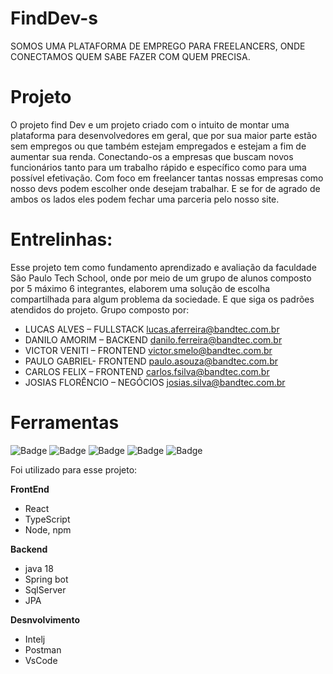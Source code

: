 # FindDev-s
SOMOS UMA PLATAFORMA DE EMPREGO PARA FREELANCERS, ONDE 
CONECTAMOS QUEM SABE FAZER COM QUEM PRECISA.

# Projeto
O projeto find Dev e um projeto criado com o intuito de montar uma plataforma para desenvolvedores em geral, que por sua maior parte estão sem empregos ou que também estejam empregados e estejam a fim de aumentar sua renda. Conectando-os a empresas que buscam novos funcionários tanto para um trabalho rápido e específico como para uma possível efetivação.
Com foco em freelancer tantas nossas empresas como nosso devs podem escolher onde desejam trabalhar. E se for de agrado de ambos os lados eles podem fechar uma parceria pelo nosso site.
# Entrelinhas:
Esse projeto tem como fundamento aprendizado e avaliação da faculdade São Paulo Tech School, onde por meio de um grupo de alunos composto por 5 máximo 6 integrantes, elaborem uma solução de escolha compartilhada para algum problema da sociedade. E que siga os padrões atendidos do projeto. 
Grupo composto por:

-	LUCAS ALVES – FULLSTACK
lucas.aferreira@bandtec.com.br
-	DANILO AMORIM – BACKEND
danilo.ferreira@bandtec.com.br
-	VICTOR VENITI – FRONTEND
victor.smelo@bandtec.com.br
-	PAULO GABRIEL- FRONTEND
paulo.asouza@bandtec.com.br
-	CARLOS FELIX – FRONTEND
carlos.fsilva@bandtec.com.br
-	JOSIAS FLORÊNCIO – NEGÓCIOS
josias.silva@bandtec.com.br

# Ferramentas
![Badge](https://img.shields.io/badge/Code-react-0366d6?&logo=react) 
![Badge](https://img.shields.io/badge/Figma-layout-76608a?&logo=api)
![Badge](https://img.shields.io/badge/API-integration-4c9d1f?&logo=api)
![Badge](https://img.shields.io/badge/Java-11-red)
![Badge](https://img.shields.io/badge/SpringBoot-2.7-green)

Foi utilizado para esse projeto:

**FrontEnd**
- React 
- TypeScript
- Node, npm

**Backend**
- java 18
- Spring bot
- SqlServer
- JPA

**Desnvolvimento**
- Intelj
- Postman 
- VsCode
